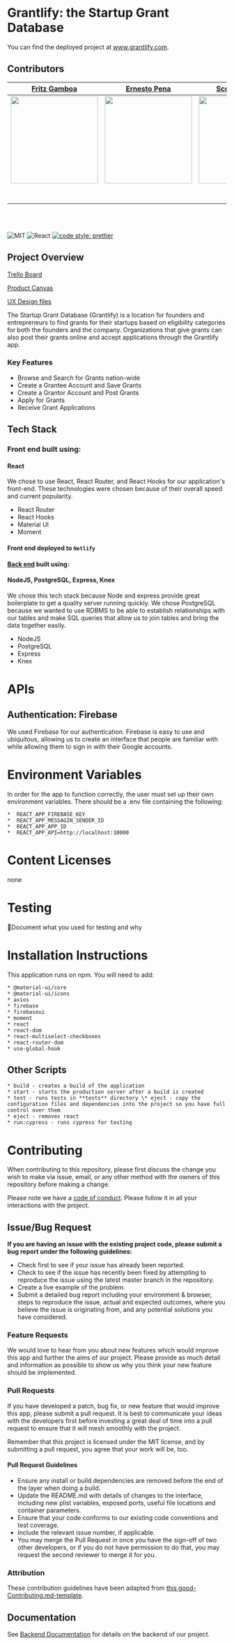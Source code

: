 # Grantlify: the Startup Grant Database

You can find the deployed project at www.grantlify.com.

## Contributors

|                                       [Fritz Gamboa](https://github.com/fritzgt)                                        |                                       [Ernesto Pena](https://github.com/ErnestoPena)                                        |                                       [Scott Schindler](https://github.com/scottschindler)                                        |                                       [Claire Sinozich](https://github.com/csinozich)                                        |                                       [Jonathan Traverso](https://github.com/jonnytrav)                                        |
| :-----------------------------------------------------------------------------------------------------------: | :-----------------------------------------------------------------------------------------------------------: | :-----------------------------------------------------------------------------------------------------------: | :-----------------------------------------------------------------------------------------------------------: | :-----------------------------------------------------------------------------------------------------------: |
|                      [<img src="https://www.dalesjewelers.com/wp-content/uploads/2018/10/placeholder-silhouette-male.png" width = "200" />](https://github.com/)                       |                      [<img src="https://media-exp2.licdn.com/dms/image/C4E03AQGUkbjkqCwxBA/profile-displayphoto-shrink_200_200/0?e=1584576000&v=beta&t=pWzHZqws2iMVAXflpaZm3GsM3gfHBHmZ6aoHOf37qjw" width = "200" />](https://github.com/)                       |                      [<img src="https://www.dalesjewelers.com/wp-content/uploads/2018/10/placeholder-silhouette-male.png" width = "200" />](https://github.com/)                       |                      [<img src="https://media.licdn.com/dms/image/C5603AQHeLp7ZHAEASQ/profile-displayphoto-shrink_200_200/0?e=1582156800&v=beta&t=NNKkwh8cReCNNTOWvKZj8cxI0dsZxAH5FIvUdp55I5Y" width = "200" />](https://github.com/)                       |                      [<img src="https://www.dalesjewelers.com/wp-content/uploads/2018/10/placeholder-silhouette-male.png" width = "200" />](https://github.com/)                       |
|                 [<img src="https://github.com/favicon.ico" width="15"> ](https://github.com/)                 |            [<img src="https://github.com/favicon.ico" width="15"> ](https://github.com/honda0306)             |           [<img src="https://github.com/favicon.ico" width="15"> ](https://github.com/Mister-Corn)            |          [<img src="https://github.com/favicon.ico" width="15"> ](https://github.com/NandoTheessen)           |            [<img src="https://github.com/favicon.ico" width="15"> ](https://github.com/csinozich)             |
| [ <img src="https://static.licdn.com/sc/h/al2o9zrvru7aqj8e1x2rzsrca" width="15"> ](https://www.linkedin.com/) | [ <img src="https://static.licdn.com/sc/h/al2o9zrvru7aqj8e1x2rzsrca" width="15"> ](https://www.linkedin.com/) | [ <img src="https://static.licdn.com/sc/h/al2o9zrvru7aqj8e1x2rzsrca" width="15"> ](https://www.linkedin.com/) | [ <img src="https://static.licdn.com/sc/h/al2o9zrvru7aqj8e1x2rzsrca" width="15"> ](https://www.linkedin.com/in/clairesinozich/) | [ <img src="https://static.licdn.com/sc/h/al2o9zrvru7aqj8e1x2rzsrca" width="15"> ](https://www.linkedin.com/) |

<br>
<br>

![MIT](https://img.shields.io/packagist/l/doctrine/orm.svg)
![React](https://img.shields.io/badge/react-v16.7.0--alpha.2-blue.svg)
[![code style: prettier](https://img.shields.io/badge/code_style-prettier-ff69b4.svg?style=flat-square)](https://github.com/prettier/prettier)

## Project Overview

[Trello Board](https://trello.com/b/ickDms9E/start-up-grant-database)

[Product Canvas](https://www.notion.so/Start-Up-Grant-Database-8f27bfd8684d418aa70b33b8468ef8e2)

[UX Design files](https://xd.adobe.com/spec/bf8bf6ec-3666-4842-745b-e0c4288ce0aa-c9ba/screen/de0e4215-e632-44fa-b62a-56ca0878e5a5/Dashboard-Main-Grant-Giver/)

The Startup Grant Database (Grantlify) is a location for founders and entrepreneurs to find grants for their startups based on eligibility categories for both the founders and the company. Organizations that give grants can also post their grants online and accept applications through the Grantlify app.

### Key Features

-    Browse and Search for Grants nation-wide
-    Create a Grantee Account and Save Grants
-    Create a Grantor Account and Post Grants
-    Apply for Grants
-    Receive Grant Applications

## Tech Stack

### Front end built using:

#### React
We chose to use React, React Router, and React Hooks for our application's front-end. These technologies were chosen because of their overall speed and current popularity. 

- React Router 
- React Hooks
- Material UI
- Moment

#### Front end deployed to `Netlify`

#### [Back end](https://startup-grant-database.herokuapp.com/) built using:

#### NodeJS, PostgreSQL, Express, Knex

We chose this tech stack because Node and express provide great boilerplate to get a quality server running quickly. We chose PostgreSQL because we wanted to use RDBMS to be able to establish relationships with our tables and make SQL queries that allow us to join tables and bring the data together easily. 

- NodeJS
- PostgreSQL
- Express
- Knex

# APIs

## Authentication: Firebase

We used Firebase for our authentication. Firebase is easy to use and ubiquitous, allowing us to create an interface that people are familiar with while allowing them to sign in with their Google accounts.

# Environment Variables

In order for the app to function correctly, the user must set up their own environment variables. There should be a .env file containing the following:

    *  REACT_APP_FIREBASE_KEY
    *  REACT_APP_MESSAGIN_SENDER_ID
    *  REACT_APP_APP_ID
    *  REACT_APP_API=http://localhost:10000

# Content Licenses

none

# Testing

🚫Document what you used for testing and why

# Installation Instructions

This application runs on npm. You will need to add: 

    * @material-ui/core
    * @material-ui/icons
    * axios
    * firebase
    * firebaseui
    * moment
    * react
    * react-dom
    * react-multiselect-checkboxes
    * react-router-dom
    * use-global-hook

## Other Scripts

    * build - creates a build of the application
    * start - starts the production server after a build is created
    * test - runs tests in **tests** directory \* eject - copy the configuration files and dependencies into the project so you have full control over them
    * eject - removes react
    * run:cypress - runs cypress for testing

# Contributing

When contributing to this repository, please first discuss the change you wish to make via issue, email, or any other method with the owners of this repository before making a change.

Please note we have a [code of conduct](./CODE_OF_CONDUCT.md). Please follow it in all your interactions with the project.

## Issue/Bug Request
   
 **If you are having an issue with the existing project code, please submit a bug report under the following guidelines:**
 - Check first to see if your issue has already been reported.
 - Check to see if the issue has recently been fixed by attempting to reproduce the issue using the latest master branch in the repository.
 - Create a live example of the problem.
 - Submit a detailed bug report including your environment & browser, steps to reproduce the issue, actual and expected outcomes,  where you believe the issue is originating from, and any potential solutions you have considered.

### Feature Requests

We would love to hear from you about new features which would improve this app and further the aims of our project. Please provide as much detail and information as possible to show us why you think your new feature should be implemented.

### Pull Requests

If you have developed a patch, bug fix, or new feature that would improve this app, please submit a pull request. It is best to communicate your ideas with the developers first before investing a great deal of time into a pull request to ensure that it will mesh smoothly with the project.

Remember that this project is licensed under the MIT license, and by submitting a pull request, you agree that your work will be, too.

#### Pull Request Guidelines

- Ensure any install or build dependencies are removed before the end of the layer when doing a build.
- Update the README.md with details of changes to the interface, including new plist variables, exposed ports, useful file locations and container parameters.
- Ensure that your code conforms to our existing code conventions and test coverage.
- Include the relevant issue number, if applicable.
- You may merge the Pull Request in once you have the sign-off of two other developers, or if you do not have permission to do that, you may request the second reviewer to merge it for you.

### Attribution

These contribution guidelines have been adapted from [this good-Contributing.md-template](https://gist.github.com/PurpleBooth/b24679402957c63ec426).

## Documentation

See [Backend Documentation](https://github.com/Lambda-School-Labs/startup-grant-database-pt5-be) for details on the backend of our project.
